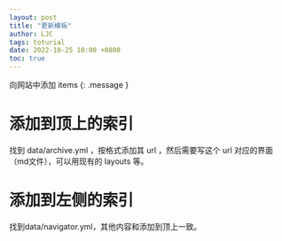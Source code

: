 ```yaml
---
layout: post
title: "更新模板"
author: LJC
tags: toturial
date: 2022-10-25 10:00 +0800
toc: true
---
```

向网站中添加 items
{: .message }

# 添加到顶上的索引

找到 data/archive.yml ，按格式添加其 url ，然后需要写这个 url 对应的界面（md文件），可以用现有的 layouts 等。

# 添加到左侧的索引

找到data/navigator.yml，其他内容和添加到顶上一致。










